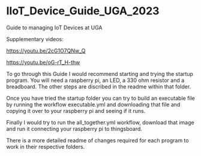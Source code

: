 # IIoT_Device_Guide_UGA_2023
Guide to managing IoT Devices at UGA

Supplementary videos: 

https://youtu.be/2cG1O7QNw_Q

https://youtu.be/oG-rT_H-thw

To go through this Guide I would recommend starting and trying the startup program. You will need a raspberry pi, an LED, a 330 ohm resistor and a breadboard. The other steps are discribed in the readme within that folder.

Once you have tried the startup folder you can try to build an executable file by running the workflow executable.yml and downloading that file and copying it over to your raspberry pi and seeing if it runs. 

Finally I would try to run the all_together.yml workflow, download that image and run it connecting your raspberry pi to thingsboard. 

There is a more detailed readme of changes required for each program to work in their respective folders.
